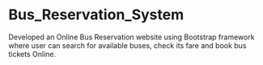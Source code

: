 # Bus_Reservation_System
Developed an Online Bus Reservation website using Bootstrap framework where user can search for available buses, check its fare and book bus tickets Online.
